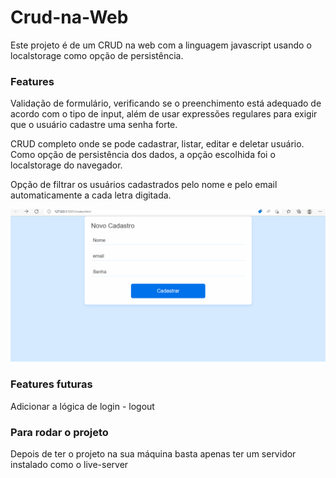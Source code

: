 # Crud-na-Web
Este projeto é de um CRUD na web com a linguagem javascript usando o localstorage como opção de persistência.

### Features
Validação de formulário, verificando se o preenchimento está adequado de acordo com o tipo de input, além de usar expressões regulares para exigir que o usuário cadastre uma senha forte.

CRUD completo onde se pode cadastrar, listar, editar e deletar usuário. Como opção de persistência dos dados, a opção escolhida foi o localstorage do navegador.

Opção de filtrar os usuários cadastrados pelo nome e pelo email automaticamente a cada letra digitada.

![imagem de ilustração](./crud-javascript/views/img/crudgif.gif)

### Features futuras
Adicionar a lógica de login - logout

### Para rodar o projeto
Depois de ter o projeto na sua máquina basta apenas ter um servidor instalado como o live-server
